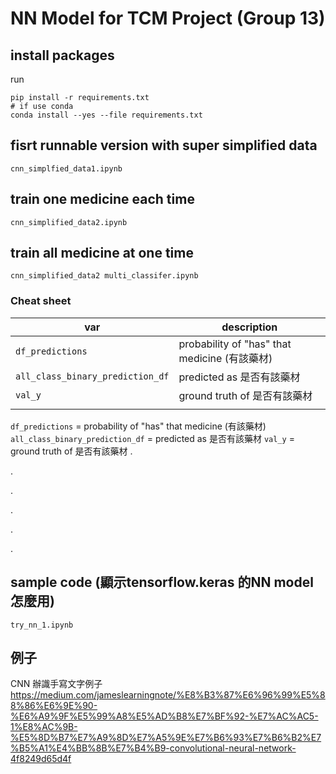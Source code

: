 # NN Model for TCM Project (Group 13)

## install packages
run
```
pip install -r requirements.txt
# if use conda
conda install --yes --file requirements.txt
```
## fisrt runnable version with super simplified data

`cnn_simplfied_data1.ipynb`

## train one medicine each time
`cnn_simplified_data2.ipynb`

## train all medicine at one time 
`cnn_simplified_data2 multi_classifer.ipynb`

### Cheat sheet

| var | description|
|---|---|
| `df_predictions`  | probability of "has" that medicine (有該藥材)  |
| `all_class_binary_prediction_df`  | predicted as 是否有該藥材  |
|  `val_y` | ground truth of 是否有該藥材  |
|   |   |

`df_predictions` =  probability of "has" that medicine (有該藥材)
`all_class_binary_prediction_df` = predicted as 是否有該藥材
`val_y` = ground truth of 是否有該藥材
.

.

.

.


.

.

## sample code (顯示tensorflow.keras 的NN model 怎麼用)

`try_nn_1.ipynb`


## 例子

CNN 辦識手寫文字例子
https://medium.com/jameslearningnote/%E8%B3%87%E6%96%99%E5%88%86%E6%9E%90-%E6%A9%9F%E5%99%A8%E5%AD%B8%E7%BF%92-%E7%AC%AC5-1%E8%AC%9B-%E5%8D%B7%E7%A9%8D%E7%A5%9E%E7%B6%93%E7%B6%B2%E7%B5%A1%E4%BB%8B%E7%B4%B9-convolutional-neural-network-4f8249d65d4f

